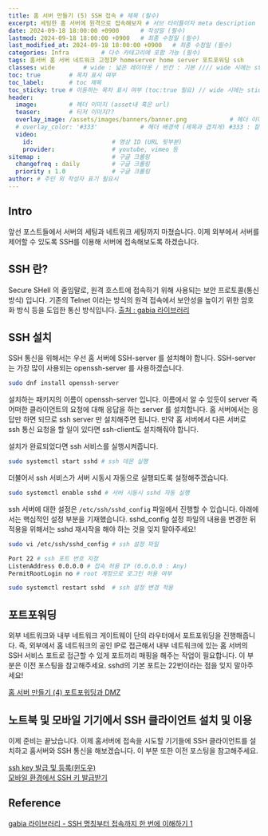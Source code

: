 ```yaml
---
title: 홈 서버 만들기 (5) SSH 접속 # 제목 (필수)
excerpt: 세팅한 홈 서버에 원격으로 접속해보자 # 서브 타이틀이자 meta description (필수)
date: 2024-09-18 18:00:00 +0900      # 작성일 (필수)
lastmod: 2024-09-18 18:00:00 +0900   # 최종 수정일 (필수)
last_modified_at: 2024-09-18 18:00:00 +0900   # 최종 수정일 (필수)
categories: Infra         # 다수 카테고리에 포함 가능 (필수)
tags: 홈서버 홈 서버 네트워크 고정IP homeserver home server 포트포워딩 ssh                     # 태그 복수개 가능 (필수)
classes: wide        # wide : 넓은 레이아웃 / 빈칸 : 기본 //// wide 시에는 sticky toc 불가
toc: true        # 목차 표시 여부
toc_label:       # toc 제목
toc_sticky: true # 이동하는 목차 표시 여부 (toc:true 필요) // wide 시에는 sticky toc 불가
header: 
  image:         # 헤더 이미지 (asset내 혹은 url)
  teaser:        # 티저 이미지??
  overlay_image: /assets/images/banners/banner.png            # 헤더 이미지 (제목과 겹치게)
  # overlay_color: '#333'            # 헤더 배경색 (제목과 겹치게) #333 : 짙은 회색 (필수)
  video:
    id:                      # 영상 ID (URL 뒷부분)
    provider:                # youtube, vimeo 등
sitemap :                    # 구글 크롤링
  changefreq : daily         # 구글 크롤링
  priority : 1.0             # 구글 크롤링
author: # 주인 외 작성자 표기 필요시
---
```

<!--postNo: 20240918_001-->  

## Intro  

앞선 포스트들에서 서버의 세팅과 네트워크 세팅까지 마쳤습니다. 이제 외부에서 서버를 제어할 수 있도록 SSH를 이용해 서버에 접속해보도록 하겠습니다.  


## SSH 란?  

Secure SHell 의 줄임말로, 원격 호스트에 접속하기 위해 사용되는 보안 프로토콜(통신 방식) 입니다. 기존의 Telnet 이라는 방식의 원격 접속에서 보안성을 높이기 위한 암호화 방식 등을 도입한 통신 방식입니다. [출처 : gabia 라이브러리](https://library.gabia.com/contents/infrahosting/9002/)  

## SSH 설치  

SSH 통신을 위해서는 우선 홈 서버에 SSH-server 를 설치해야 합니다. SSH-server 는 가장 많이 사용되는 openssh-server 를 사용하겠습니다.  

```bash
sudo dnf install openssh-server
```

설치하는 패키지의 이름이 openssh-server 입니다. 이름에서 알 수 있듯이 server 즉 어떠한 클라이언트의 요청에 대해 응답을 하는 server 를 설치합니다. 홈 서버에서는 응답만 하면 되므로 ssh server 만 설치해주면 됩니다. 만약 홈 서버에서 다른 서버로 ssh 통신 요청을 할 일이 있다면 ssh-client도 설치해줘야 합니다.  

설치가 완료되었다면 ssh 서비스를 실행시켜줍니다.  

```bash
sudo systemctl start sshd # ssh 데몬 실행
```

더불어서 ssh 서비스가 서버 시동시 자동으로 실행되도록 설정해주겠습니다.  

```bash
sudo systemctl enable sshd # 서버 시동시 sshd 자동 실행
```

ssh 서버에 대한 설정은 `/etc/ssh/sshd_config` 파일에서 진행할 수 있습니다. 아래에서는 핵심적인 설정 부분을 기재했습니다. sshd_config 설정 파일의 내용을 변경한 뒤 적용을 위해서는 sshd 재시작을 해야 하는 것을 잊지 말아주세요!  

```bash
sudo vi /etc/ssh/sshd_config # ssh 설정 파일

Port 22 # ssh 포트 번호 지정
ListenAddress 0.0.0.0 # 접속 허용 IP (0.0.0.0 : Any)
PermitRootLogin no # root 계정으로 로그인 허용 여부

sudo systemctl restart sshd  # ssh 설정 변경 적용
```


## 포트포워딩  

외부 네트워크와 내부 네트워크 게이트웨이 단의 라우터에서 포트포워딩을 진행해줍니다. 즉, 외부에서 홈 네트워크의 공인 IP로 접근해서 내부 네트워크에 있는 홈 서버의 SSH 서비스 포트로 접근할 수 있게 포트끼리 매핑을 해주는 작업이 필요합니다. 이 부분은 이전 포스팅을 참고해주세요. sshd의 기본 포트는 22번이라는 점을 잊지 말아주세요!  

[홈 서버 만들기 (4) 포트포워딩과 DMZ](https://whdrns2013.github.io/infra/20240916_001_setting_homeserver_04/)  

## 노트북 및 모바일 기기에서 SSH 클라이언트 설치 및 이용  

이제 준비는 끝났습니다. 이제 홈서버에 접속을 시도할 기기들에 SSH 클라이언트를 설치하고 홈서버와 SSH 통신을 해보겠습니다. 이 부분 또한 이전 포스팅을 참고해주세요.  

[ssh key 발급 및 등록(윈도우)](https://whdrns2013.github.io/network/20240214_002_ssh_key/)  
[모바일 환경에서 SSH 키 발급받기](https://whdrns2013.github.io/network/20240915_001_mobile_ssh_key/)  


## Reference  

[gabia 라이브러리 - SSH 명칭부터 접속까지 한 번에 이해하기 1](https://library.gabia.com/contents/infrahosting/9002/)